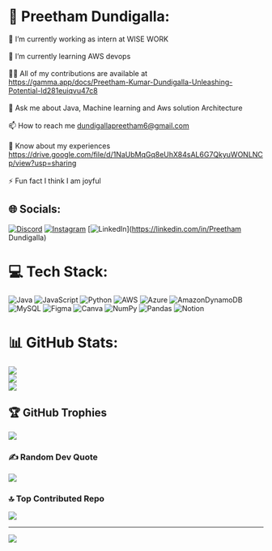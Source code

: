 # 💫 Preetham Dundigalla:
🔭 I’m currently working as intern at WISE WORK<br><br>🌱 I’m currently learning AWS devops<br><br>👨‍💻 All of my contributions are available at https://gamma.app/docs/Preetham-Kumar-Dundigalla-Unleashing-Potential-ld281euiqvu47c8<br><br>💬 Ask me about Java, Machine learning and Aws solution Architecture<br><br>📫 How to reach me dundigallapreetham6@gmail.com<br><br>📄 Know about my experiences https://drive.google.com/file/d/1NaUbMqGq8eUhX84sAL6G7QkyuWONLNCp/view?usp=sharing<br><br>⚡ Fun fact I think I am joyful


## 🌐 Socials:
[![Discord](https://img.shields.io/badge/Discord-%237289DA.svg?logo=discord&logoColor=white)](https://discord.gg/preetham103) [![Instagram](https://img.shields.io/badge/Instagram-%23E4405F.svg?logo=Instagram&logoColor=white)](https://instagram.com/preetham_dundigalla) [![LinkedIn](https://img.shields.io/badge/LinkedIn-%230077B5.svg?logo=linkedin&logoColor=white)](https://linkedin.com/in/Preetham Dundigalla) 

# 💻 Tech Stack:
![Java](https://img.shields.io/badge/java-%23ED8B00.svg?style=for-the-badge&logo=openjdk&logoColor=white) ![JavaScript](https://img.shields.io/badge/javascript-%23323330.svg?style=for-the-badge&logo=javascript&logoColor=%23F7DF1E) ![Python](https://img.shields.io/badge/python-3670A0?style=for-the-badge&logo=python&logoColor=ffdd54) ![AWS](https://img.shields.io/badge/AWS-%23FF9900.svg?style=for-the-badge&logo=amazon-aws&logoColor=white) ![Azure](https://img.shields.io/badge/azure-%230072C6.svg?style=for-the-badge&logo=microsoftazure&logoColor=white) ![AmazonDynamoDB](https://img.shields.io/badge/Amazon%20DynamoDB-4053D6?style=for-the-badge&logo=Amazon%20DynamoDB&logoColor=white) ![MySQL](https://img.shields.io/badge/mysql-4479A1.svg?style=for-the-badge&logo=mysql&logoColor=white) ![Figma](https://img.shields.io/badge/figma-%23F24E1E.svg?style=for-the-badge&logo=figma&logoColor=white) ![Canva](https://img.shields.io/badge/Canva-%2300C4CC.svg?style=for-the-badge&logo=Canva&logoColor=white) ![NumPy](https://img.shields.io/badge/numpy-%23013243.svg?style=for-the-badge&logo=numpy&logoColor=white) ![Pandas](https://img.shields.io/badge/pandas-%23150458.svg?style=for-the-badge&logo=pandas&logoColor=white) ![Notion](https://img.shields.io/badge/Notion-%23000000.svg?style=for-the-badge&logo=notion&logoColor=white)
# 📊 GitHub Stats:
![](https://github-readme-stats.vercel.app/api?username=Preetham-103&theme=dark&hide_border=false&include_all_commits=false&count_private=false)<br/>
![](https://github-readme-streak-stats.herokuapp.com/?user=Preetham-103&theme=dark&hide_border=false)<br/>
![](https://github-readme-stats.vercel.app/api/top-langs/?username=Preetham-103&theme=dark&hide_border=false&include_all_commits=false&count_private=false&layout=compact)

## 🏆 GitHub Trophies
![](https://github-profile-trophy.vercel.app/?username=Preetham-103&theme=radical&no-frame=false&no-bg=true&margin-w=4)

### ✍️ Random Dev Quote
![](https://quotes-github-readme.vercel.app/api?type=horizontal&theme=radical)

### 🔝 Top Contributed Repo
![](https://github-contributor-stats.vercel.app/api?username=Preetham-103&limit=5&theme=midnight-purple&combine_all_yearly_contributions=true)

---
[![](https://visitcount.itsvg.in/api?id=Preetham-103&icon=0&color=0)](https://visitcount.itsvg.in)

<!-- Proudly created with GPRM ( https://gprm.itsvg.in ) -->

